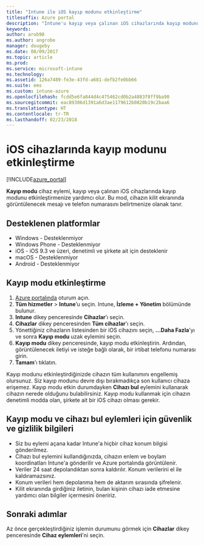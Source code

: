 ```yaml
---
title: "Intune ile iOS kayıp modunu etkinleştirme"
titlesuffix: Azure portal
description: "Intune'u kayıp veya çalınan iOS cihazlarında kayıp modunu etkinleştirmek için kullanmayı öğrenin.\""
keywords: 
author: arob98
ms.author: angrobe
manager: dougeby
ms.date: 08/09/2017
ms.topic: article
ms.prod: 
ms.service: microsoft-intune
ms.technology: 
ms.assetid: 126a7489-fe3e-43fd-a681-defb2fe0bb66
ms.suite: ems
ms.custom: intune-azure
ms.openlocfilehash: fcdd5e6fa844d4c475462cd0b2a4883f8ff9ba90
ms.sourcegitcommit: eac89306d1391a6d3ae1179612b0820b19c2baa6
ms.translationtype: HT
ms.contentlocale: tr-TR
ms.lasthandoff: 02/23/2018
---
```

# <a name="activate-lost-mode-on-ios-devices"></a>iOS cihazlarında kayıp modunu etkinleştirme


[!INCLUDE[azure_portal](./includes/azure_portal.md)]

**Kayıp modu** cihaz eylemi, kayıp veya çalınan iOS cihazlarında kayıp modunu etkinleştirmenize yardımcı olur. Bu mod, cihazın kilit ekranında görüntülenecek mesajı ve telefon numarasını belirtmenize olanak tanır.

## <a name="supported-platforms"></a>Desteklenen platformlar

- Windows - Desteklenmiyor
- Windows Phone - Desteklenmiyor
- iOS - iOS 9.3 ve üzeri, denetimli ve şirkete ait için desteklenir
- macOS - Desteklenmiyor
- Android - Desteklenmiyor

## <a name="how-to-activate-lost-mode"></a>Kayıp modu etkinleştirme

1. [Azure portalında](https://portal.azure.com) oturum açın.
2. **Tüm hizmetler** > **Intune**’u seçin. Intune, **İzleme + Yönetim** bölümünde bulunur.
3. **Intune** dikey penceresinde **Cihazlar**’ı seçin.
4. **Cihazlar** dikey penceresinden **Tüm cihazlar**'ı seçin.
5. Yönettiğiniz cihazların listesinden bir iOS cihazını seçin, **...Daha Fazla**’yı ve sonra **Kayıp modu** uzak eylemini seçin.
6. **Kayıp modu** dikey penceresinde, kayıp modu etkinleştirin. Ardından, görüntülenecek iletiyi ve isteğe bağlı olarak, bir irtibat telefonu numarası girin.
7. **Tamam**'ı tıklatın.

Kayıp modunu etkinleştirdiğinizde cihazın tüm kullanımını engellemiş olursunuz. Siz kayıp modunu devre dışı bırakmadıkça son kullanıcı cihaza erişemez. Kayıp modu etkin durumdayken **Cihazı bul** eylemini kullanarak cihazın nerede olduğunu bulabilirsiniz.
Kayıp modu kullanmak için cihazın denetimli modda olan, şirkete ait bir iOS cihazı olması gerekir.

## <a name="security-and-privacy-information-for-the-lost-mode-and-locate-device-actions"></a>Kayıp modu ve cihazı bul eylemleri için güvenlik ve gizlilik bilgileri
- Siz bu eylemi açana kadar Intune'a hiçbir cihaz konum bilgisi gönderilmez.
- Cihazı bul eylemini kullandığınızda, cihazın enlem ve boylam koordinatları Intune'a gönderilir ve Azure portalında görüntülenir.
- Veriler 24 saat depolandıktan sonra kaldırılır. Konum verilerini el ile kaldıramazsınız.
- Konum verileri hem depolanma hem de aktarım sırasında şifrelenir.
- Kilit ekranında girdiğiniz iletinin, bulan kişinin cihazı iade etmesine yardımcı olan bilgiler içermesini öneririz.

## <a name="next-steps"></a>Sonraki adımlar

Az önce gerçekleştirdiğiniz işlemin durumunu görmek için **Cihazlar** dikey penceresinde **Cihaz eylemleri**'ni seçin.


